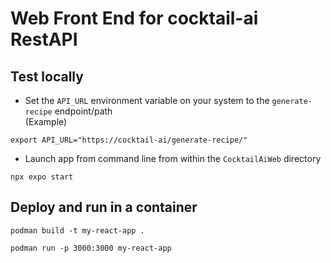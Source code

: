 # Web Front End for cocktail-ai RestAPI

## Test locally
- Set the `API_URL` environment variable on your system to the `generate-recipe` endpoint/path  
(Example)
```
export API_URL="https://cocktail-ai/generate-recipe/"
```  
  
- Launch app from command line from within the `CocktailAiWeb` directory  
  
```
npx expo start
```

## Deploy and run in a container

```
podman build -t my-react-app .

podman run -p 3000:3000 my-react-app
```
